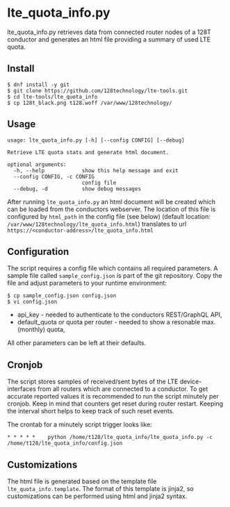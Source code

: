 # lte\_quota\_info.py

lte\_quota\_info.py retrieves data from connected router nodes of a 128T conductor and generates an html file providing a summary of used LTE quota.

## Install

```
$ dnf install -y git
$ git clone https://github.com/128technology/lte-tools.git
$ cd lte-tools/lte_quota_info
$ cp 128t_black.png t128.woff /var/www/128technology/
```

## Usage

```
usage: lte_quota_info.py [-h] [--config CONFIG] [--debug]

Retrieve LTE quota stats and generate html document.

optional arguments:
  -h, --help            show this help message and exit
  --config CONFIG, -c CONFIG
                        config file
  --debug, -d           show debug messages
```

After running `lte_quota_info.py` an html document will be created which can be loaded from the conductors webserver. The location of this file is configured by `html_path` in the config file (see below) (default location: `/var/www/128technology/lte_quota_info.html`) translates to url `https://<conductor-address>/lte_quota_info.html`

## Configuration
The script requires a config file which contains all required parameters. A sample file called `sample_config.json` is part of the git repository. Copy the file and adjust parameters to your runtime environment:

```
$ cp sample_config.json config.json
$ vi config.json
```
* api_key - needed to authenticate to the conductors REST/GraphQL API,
* default_quota or quota per router - needed to show a resonable max. (monthly) quota,

All other parameters can be left at their defaults.

## Cronjob
The script stores samples of received/sent bytes of the LTE device- interfaces from all routers which are connected to a conductor.
To get accurate reported values it is recommended to run the script minutely per cronjob. Keep in mind that counters get reset during router restart. Keeping the interval short helps to keep track of such reset events.

The crontab for a minutely script trigger looks like:

```
* * * * *    python /home/t128/lte_quota_info/lte_quota_info.py -c /home/t128/lte_quota_info/config.json
```

## Customizations
The html file is generated based on the template file `lte_quota_info.template`.
The format of this template is jinja2, so customizations can be performed using html and jinja2 syntax.